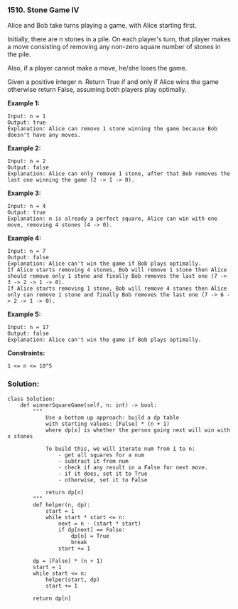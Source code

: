 ### 1510. Stone Game IV

Alice and Bob take turns playing a game, with Alice starting first.

Initially, there are n stones in a pile.  On each player's turn, that player makes a move consisting of removing any non-zero square number of stones in the pile.

Also, if a player cannot make a move, he/she loses the game.

Given a positive integer n. Return True if and only if Alice wins the game otherwise return False, assuming both players play optimally.

**Example 1:**
```
Input: n = 1
Output: true
Explanation: Alice can remove 1 stone winning the game because Bob doesn't have any moves.
```

**Example 2:**
```
Input: n = 2
Output: false
Explanation: Alice can only remove 1 stone, after that Bob removes the last one winning the game (2 -> 1 -> 0).
```

**Example 3:**
```
Input: n = 4
Output: true
Explanation: n is already a perfect square, Alice can win with one move, removing 4 stones (4 -> 0).
```

**Example 4:**
```
Input: n = 7
Output: false
Explanation: Alice can't win the game if Bob plays optimally.
If Alice starts removing 4 stones, Bob will remove 1 stone then Alice should remove only 1 stone and finally Bob removes the last one (7 -> 3 -> 2 -> 1 -> 0). 
If Alice starts removing 1 stone, Bob will remove 4 stones then Alice only can remove 1 stone and finally Bob removes the last one (7 -> 6 -> 2 -> 1 -> 0).
```

**Example 5:**
```
Input: n = 17
Output: false
Explanation: Alice can't win the game if Bob plays optimally.
``` 

**Constraints:**
```
1 <= n <= 10^5
```

### Solution:
```
class Solution:
    def winnerSquareGame(self, n: int) -> bool:
        """
            Use a bottom up approach: build a dp table
            with starting values: [False] * (n + 1)
            where dp[x] is whether the person going next will win with x stones
            
            To build this, we will iterate num from 1 to n:
                - get all squares for a num
                - subtract it from num
                - check if any result in a False for next move.
                - if it does, set it to True
                - otherwise, set it to False
            
            return dp[n]
        """
        def helper(n, dp):
            start = 1
            while start * start <= n:
                next = n - (start * start)
                if dp[next] == False:
                    dp[n] = True
                    break
                start += 1
    
        dp = [False] * (n + 1)
        start = 1
        while start <= n:
            helper(start, dp)
            start += 1
        
        return dp[n]
        
        
```
